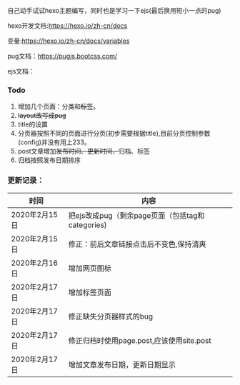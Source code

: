 自己动手试试hexo主题编写，同时也是学习一下ejs(最后换用短小一点的pug)

hexo开发文档:https://hexo.io/zh-cn/docs

变量:https://hexo.io/zh-cn/docs/variables

pug文档：https://pugjs.bootcss.com/

ejs文档：

### Todo

1. 增加几个页面：分类和~~标签~~。
2. ~~layout改写成pug~~
3. title的设置
4. 分页器按照不同的页面进行分页(初步需要根据title),目前分页控制参数(config)并没有用上233。
5. post文章增加~~发布时间、更新时间、~~归档、标签
6. 归档按照发布日期排序


### 更新记录：
| 时间 | 内容 |
| - | - |
| 2020年2月15日 | 把ejs改成pug（剩余page页面（包括tag和categories) |
| 2020年2月15日 | 修正：前后文章链接点击后不变色,保持清爽 |  
| 2020年2月16日 | 增加网页图标 |
| 2020年2月17日 | 增加标签页面　|
| 2020年2月17日 | 修正缺失分页器样式的bug |
| 2020年2月17日 | 修正归档时使用page.post,应该使用site.post |
| 2020年2月17日 | 增加文章发布日期，更新日期显示 |
